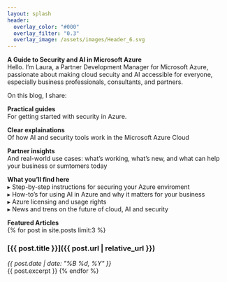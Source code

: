```yaml
---
layout: splash
header:
  overlay_color: "#000"
  overlay_filter: "0.3"
  overlay_image: /assets/images/Header_6.svg
---
```


**A Guide to Security and AI in Microsoft Azure**<br>
Hello. I’m Laura, a Partner Development Manager for Microsoft Azure, passionate about making cloud secuity and AI accessible for everyone, especially business professionals, consultants, and partners.

On this blog, I share:

**Practical guides**<br>
For getting started with security in Azure.

**Clear explainations**<br>
Of how AI and security tools work in the Microsoft Azure Cloud

**Partner insights**<br>
And real-world use cases: what’s working, what’s new, and what can help your business or sumtomers today

**What you’ll find here**<br>
▸ Step-by-step instructions for securing your Azure enviroment<br>
▸ How-to’s for using AI in Azure and why it matters for your business<br>
▸ Azure licensing and usage rights<br>
▸ News and trens on the future of cloud, AI and security

**Featured Articles**<br>
{% for post in site.posts limit:3 %}
### [{{ post.title }}]({{ post.url | relative_url }})
*{{ post.date | date: "%B %d, %Y" }}*  
{{ post.excerpt }}
{% endfor %}





